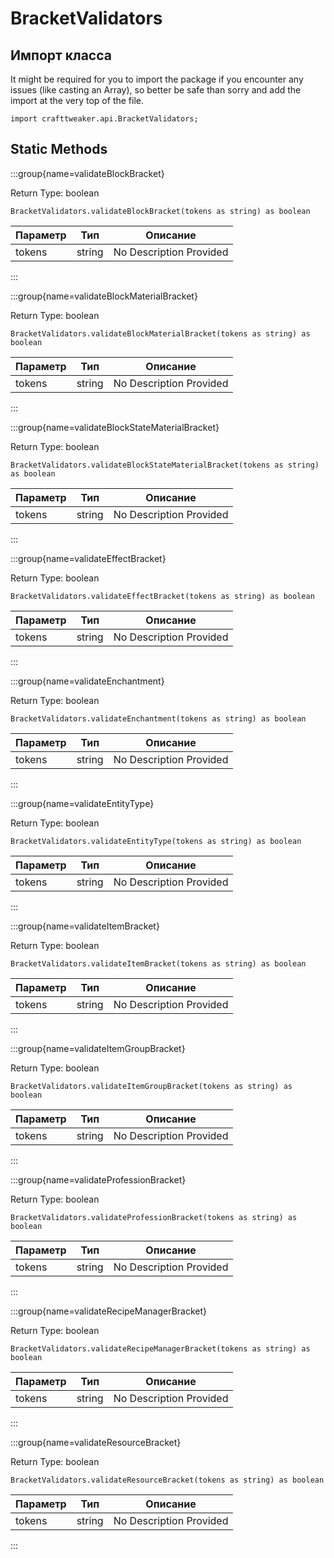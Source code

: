 # BracketValidators

## Импорт класса

It might be required for you to import the package if you encounter any issues (like casting an Array), so better be safe than sorry and add the import at the very top of the file.
```zenscript
import crafttweaker.api.BracketValidators;
```


## Static Methods

:::group{name=validateBlockBracket}

Return Type: boolean

```zenscript
BracketValidators.validateBlockBracket(tokens as string) as boolean
```

| Параметр | Тип    | Описание                |
| -------- | ------ | ----------------------- |
| tokens   | string | No Description Provided |


:::

:::group{name=validateBlockMaterialBracket}

Return Type: boolean

```zenscript
BracketValidators.validateBlockMaterialBracket(tokens as string) as boolean
```

| Параметр | Тип    | Описание                |
| -------- | ------ | ----------------------- |
| tokens   | string | No Description Provided |


:::

:::group{name=validateBlockStateMaterialBracket}

Return Type: boolean

```zenscript
BracketValidators.validateBlockStateMaterialBracket(tokens as string) as boolean
```

| Параметр | Тип    | Описание                |
| -------- | ------ | ----------------------- |
| tokens   | string | No Description Provided |


:::

:::group{name=validateEffectBracket}

Return Type: boolean

```zenscript
BracketValidators.validateEffectBracket(tokens as string) as boolean
```

| Параметр | Тип    | Описание                |
| -------- | ------ | ----------------------- |
| tokens   | string | No Description Provided |


:::

:::group{name=validateEnchantment}

Return Type: boolean

```zenscript
BracketValidators.validateEnchantment(tokens as string) as boolean
```

| Параметр | Тип    | Описание                |
| -------- | ------ | ----------------------- |
| tokens   | string | No Description Provided |


:::

:::group{name=validateEntityType}

Return Type: boolean

```zenscript
BracketValidators.validateEntityType(tokens as string) as boolean
```

| Параметр | Тип    | Описание                |
| -------- | ------ | ----------------------- |
| tokens   | string | No Description Provided |


:::

:::group{name=validateItemBracket}

Return Type: boolean

```zenscript
BracketValidators.validateItemBracket(tokens as string) as boolean
```

| Параметр | Тип    | Описание                |
| -------- | ------ | ----------------------- |
| tokens   | string | No Description Provided |


:::

:::group{name=validateItemGroupBracket}

Return Type: boolean

```zenscript
BracketValidators.validateItemGroupBracket(tokens as string) as boolean
```

| Параметр | Тип    | Описание                |
| -------- | ------ | ----------------------- |
| tokens   | string | No Description Provided |


:::

:::group{name=validateProfessionBracket}

Return Type: boolean

```zenscript
BracketValidators.validateProfessionBracket(tokens as string) as boolean
```

| Параметр | Тип    | Описание                |
| -------- | ------ | ----------------------- |
| tokens   | string | No Description Provided |


:::

:::group{name=validateRecipeManagerBracket}

Return Type: boolean

```zenscript
BracketValidators.validateRecipeManagerBracket(tokens as string) as boolean
```

| Параметр | Тип    | Описание                |
| -------- | ------ | ----------------------- |
| tokens   | string | No Description Provided |


:::

:::group{name=validateResourceBracket}

Return Type: boolean

```zenscript
BracketValidators.validateResourceBracket(tokens as string) as boolean
```

| Параметр | Тип    | Описание                |
| -------- | ------ | ----------------------- |
| tokens   | string | No Description Provided |


:::

